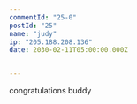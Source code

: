 ```yaml
---
commentId: "25-0"
postId: "25"
name: "judy"
ip: "205.188.208.136"
date: 2030-02-11T05:00:00.000Z


---
```

<p>congratulations buddy</p>